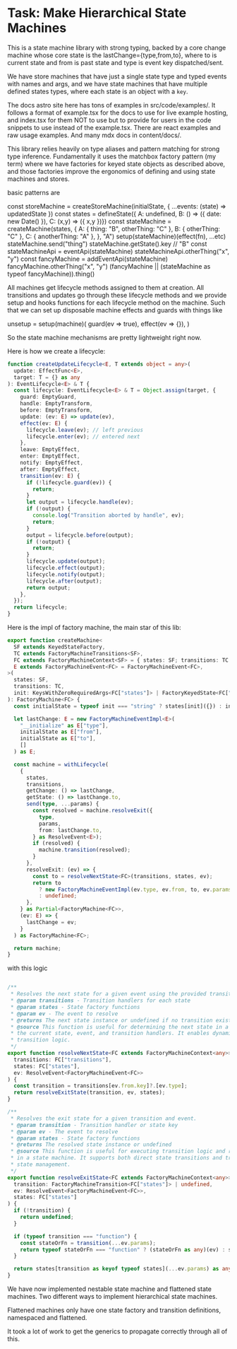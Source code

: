 # Task: Make Hierarchical State Machines

This  is a state machine library with strong typing, backed by a core change machine whose core state is the lastChange={type,from,to}, where to is current state and from is past state and type is event key dispatched/sent.

We have store machines that have just a single state type and typed events with names and args, and we have state machines that have multiple defined states types, where each state is an object with a `key`.

The docs astro site here has tons of examples in src/code/examples/. It follows a format of example.tsx for the docs to use for live example hosting, and index.tsx for them NOT to use but to provide for users in the code snippets to use instead of the example.tsx. There are react examples and raw usage examples. And many mdx docs in content/docs/.

This library relies heavily on type aliases and pattern matching for strong type inference. Fundamentally it uses the matchbox factory pattern (my term) where we have factories for keyed state objects as described above, and those factories improve the ergonomics of defining and using state machines and stores.

basic patterns are

const storeMachine = createStoreMachine(initialState, { ...events: (state) => updatedState })
const states = defineState({ A: undefined, B: () => ({ date: new Date() }), C: (x,y) => ({ x,y })})
const stateMachine = createMachine(states, {
  A: { thing: "B", otherThing: "C" },
  B: { otherThing: "C" },
  C: { anotherThing: "A" },
}, "A")
setup(stateMachine)(effect(fn), ...etc)
stateMachine.send("thing")
stateMachine.getState().key // "B"
const stateMachineApi = eventApi(stateMachine)
stateMachineApi.otherThing("x", "y")
const fancyMachine = addEventApi(stateMachine)
fancyMachine.otherThing("x", "y")
(fancyMachine || (stateMachine as typeof fancyMachine)).thing()

All machines get lifecycle methods assigned to them at creation. All transitions and updates go through these lifecycle methods and we provide setup and hooks functions for each lifecycle method on the machine. Such that we can set up disposable machine effects and guards with things like

unsetup = setup(machine)(
  guard(ev => true),
  effect(ev => {}),
)

So the state machine mechanisms are pretty lightweight right now. 

Here is how we create a lifecycle:

```ts
function createUpdateLifecycle<E, T extends object = any>(
  update: EffectFunc<E>,
  target: T = {} as any
): EventLifecycle<E> & T {
  const lifecycle: EventLifecycle<E> & T = Object.assign(target, {
    guard: EmptyGuard,
    handle: EmptyTransform,
    before: EmptyTransform,
    update: (ev: E) => update(ev),
    effect(ev: E) {
      lifecycle.leave(ev); // left previous
      lifecycle.enter(ev); // entered next
    },
    leave: EmptyEffect,
    enter: EmptyEffect,
    notify: EmptyEffect,
    after: EmptyEffect,
    transition(ev: E) {
      if (!lifecycle.guard(ev)) {
        return;
      }
      let output = lifecycle.handle(ev);
      if (!output) {
        console.log("Transition aborted by handle", ev);
        return;
      }
      output = lifecycle.before(output);
      if (!output) {
        return;
      }
      lifecycle.update(output);
      lifecycle.effect(output);
      lifecycle.notify(output);
      lifecycle.after(output);
      return output;
    },
  });
  return lifecycle;
}
```

Here is the impl of factory machine, the main star of this lib:

```ts
export function createMachine<
  SF extends KeyedStateFactory,
  TC extends FactoryMachineTransitions<SF>,
  FC extends FactoryMachineContext<SF> = { states: SF; transitions: TC },
  E extends FactoryMachineEvent<FC> = FactoryMachineEvent<FC>,
>(
  states: SF,
  transitions: TC,
  init: KeysWithZeroRequiredArgs<FC["states"]> | FactoryKeyedState<FC["states"]>
): FactoryMachine<FC> {
  const initialState = typeof init === "string" ? states[init]({}) : init;

  let lastChange: E = new FactoryMachineEventImpl<E>(
    "__initialize" as E["type"],
    initialState as E["from"],
    initialState as E["to"],
    []
  ) as E;

  const machine = withLifecycle(
    {
      states,
      transitions,
      getChange: () => lastChange,
      getState: () => lastChange.to,
      send(type, ...params) {
        const resolved = machine.resolveExit({
          type,
          params,
          from: lastChange.to,
        } as ResolveEvent<E>);
        if (resolved) {
          machine.transition(resolved);
        }
      },
      resolveExit: (ev) => {
        const to = resolveNextState<FC>(transitions, states, ev);
        return to
          ? new FactoryMachineEventImpl(ev.type, ev.from, to, ev.params)
          : undefined;
      },
    } as Partial<FactoryMachine<FC>>,
    (ev: E) => {
      lastChange = ev;
    }
  ) as FactoryMachine<FC>;

  return machine;
}
```

with this logic 

```ts

/**
 * Resolves the next state for a given event using the provided transitions and states.
 * @param transitions - Transition handlers for each state
 * @param states - State factory functions
 * @param ev - The event to resolve
 * @returns The next state instance or undefined if no transition exists
 * @source This function is useful for determining the next state in a state machine based on
 * the current state, event, and transition handlers. It enables dynamic state resolution and
 * transition logic.
 */
export function resolveNextState<FC extends FactoryMachineContext<any>>(
  transitions: FC["transitions"],
  states: FC["states"],
  ev: ResolveEvent<FactoryMachineEvent<FC>>
) {
  const transition = transitions[ev.from.key]?.[ev.type];
  return resolveExitState(transition, ev, states);
}

/**
 * Resolves the exit state for a given transition and event.
 * @param transition - Transition handler or state key
 * @param ev - The event to resolve
 * @param states - State factory functions
 * @returns The resolved state instance or undefined
 * @source This function is useful for executing transition logic and resolving the resulting state
 * in a state machine. It supports both direct state transitions and transition handlers for flexible
 * state management.
 */
export function resolveExitState<FC extends FactoryMachineContext<any>>(
  transition: FactoryMachineTransition<FC["states"]> | undefined,
  ev: ResolveEvent<FactoryMachineEvent<FC>>,
  states: FC["states"]
) {
  if (!transition) {
    return undefined;
  }

  if (typeof transition === "function") {
    const stateOrFn = transition(...ev.params);
    return typeof stateOrFn === "function" ? (stateOrFn as any)(ev) : stateOrFn;
  }

  return states[transition as keyof typeof states](...ev.params) as any;
}
```


We have now implemented nestable state machine and flattened state machines. Two different ways to implement hierarchical state machines. 

Flattened machines only have one state factory and transition definitions, namespaced and flattened.

It took a lot of work to get the generics to propagate correctly through all of this. 

